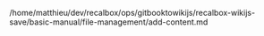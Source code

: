 /home/matthieu/dev/recalbox/ops/gitbooktowikijs/recalbox-wikijs-save/basic-manual/file-management/add-content.md